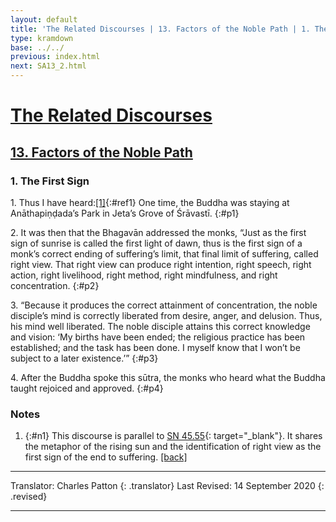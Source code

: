 ```yaml
---
layout: default
title: 'The Related Discourses | 13. Factors of the Noble Path | 1. The First Sign'
type: kramdown
base: ../../
previous: index.html
next: SA13_2.html
---
```


# [The Related Discourses](../index.html)
## [13. Factors of the Noble Path](index.html)
### 1. The First Sign

1\. Thus I have heard:[\[1\]](#n1){:#ref1} One time, the Buddha was staying at Anāthapiṇḍada’s Park in Jeta’s Grove of Śrāvastī.
{:#p1}

2\. It was then that the Bhagavān addressed the monks, “Just as the first sign of sunrise is called the first light of dawn, thus is the first sign of a monk’s correct ending of suffering’s limit, that final limit of suffering, called right view. That right view can produce right intention, right speech, right action, right livelihood, right method, right mindfulness, and right concentration.
{:#p2}

3\. “Because it produces the correct attainment of concentration, the noble disciple’s mind is correctly liberated from desire, anger, and delusion. Thus, his mind well liberated. The noble disciple attains this correct knowledge and vision: ‘My births have been ended; the religious practice has been established; and the task has been done. I myself know that I won’t be subject to a later existence.’”
{:#p3}

4\. After the Buddha spoke this sūtra, the monks who heard what the Buddha taught rejoiced and approved.
{:#p4}

### Notes
1. {:#n1} This discourse is parallel to [SN 45.55](https://suttacentral.net/sn45.55){: target="_blank"}. It shares the metaphor of the rising sun and the identification of right view as the first sign of the end to suffering. [\[back\]](#ref1)

---

Translator: Charles Patton
{: .translator}
Last Revised: 14 September 2020
{: .revised}

---